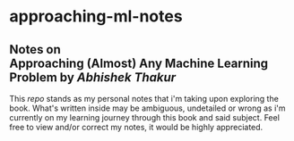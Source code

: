 # approaching-ml-notes

## Notes on <br>Approaching (Almost) Any Machine Learning Problem by *Abhishek Thakur*

This *repo* stands as my personal notes that i'm taking upon exploring the book. What's written inside may be ambiguous, undetailed or wrong as i'm currently on my learning journey through this book and said subject. Feel free to view and/or correct my notes, it would be highly appreciated.
